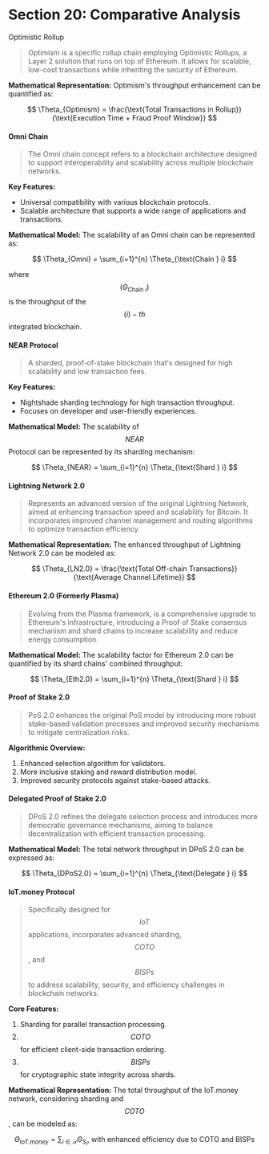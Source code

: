 # Section 20: Comparative Analysis

Optimistic Rollup

> Optimism is a specific rollup chain employing Optimistic Rollups, a Layer 2 solution that runs on top of Ethereum. It allows for scalable, low-cost transactions while inheriting the security of Ethereum.

**Mathematical Representation:** Optimism's throughput enhancement can be quantified as:

$$
\Theta_{Optimism} = \frac{\text{Total Transactions in Rollup}}{\text{Execution Time + Fraud Proof Window}}
$$

#### Omni Chain

> The Omni chain concept refers to a blockchain architecture designed to support interoperability and scalability across multiple blockchain networks.

**Key Features:**

* Universal compatibility with various blockchain protocols.
* Scalable architecture that supports a wide range of applications and transactions.

**Mathematical Model:** The scalability of an Omni chain can be represented as:

$$
\Theta_{Omni} = \sum_{i=1}^{n} \Theta_{\text{Chain } i}
$$

where $$( \Theta_{\text{Chain } i} )$$ is the throughput of the $$( i )-th$$ integrated blockchain.

#### NEAR Protocol

> A sharded, proof-of-stake blockchain that's designed for high scalability and low transaction fees.

**Key Features:**

* Nightshade sharding technology for high transaction throughput.
* Focuses on developer and user-friendly experiences.

**Mathematical Model:** The scalability of $$NEAR$$ Protocol can be represented by its sharding mechanism:

$$
\Theta_{NEAR} = \sum_{i=1}^{n} \Theta_{\text{Shard } i}
$$

#### Lightning Network 2.0

> Represents an advanced version of the original Lightning Network, aimed at enhancing transaction speed and scalability for Bitcoin. It incorporates improved channel management and routing algorithms to optimize transaction efficiency.

**Mathematical Representation:** The enhanced throughput of Lightning Network 2.0 can be modeled as:

$$
\Theta_{LN2.0} = \frac{\text{Total Off-chain Transactions}}{\text{Average Channel Lifetime}}
$$

#### Ethereum 2.0 (Formerly Plasma)

> Evolving from the Plasma framework, is a comprehensive upgrade to Ethereum's infrastructure, introducing a Proof of Stake consensus mechanism and shard chains to increase scalability and reduce energy consumption.

**Mathematical Model:** The scalability factor for Ethereum 2.0 can be quantified by its shard chains' combined throughput:

$$
\Theta_{Eth2.0} = \sum_{i=1}^{n} \Theta_{\text{Shard } i}
$$

#### Proof of Stake 2.0

> PoS 2.0 enhances the original PoS model by introducing more robust stake-based validation processes and improved security mechanisms to mitigate centralization risks.

**Algorithmic Overview:**

1. Enhanced selection algorithm for validators.
2. More inclusive staking and reward distribution model.
3. Improved security protocols against stake-based attacks.

#### Delegated Proof of Stake 2.0

> DPoS 2.0 refines the delegate selection process and introduces more democratic governance mechanisms, aiming to balance decentralization with efficient transaction processing.

**Mathematical Model:** The total network throughput in DPoS 2.0 can be expressed as:

$$
\Theta_{DPoS2.0} = \sum_{i=1}^{n} \Theta_{\text{Delegate } i}
$$

#### IoT.money Protocol

> Specifically designed for $$IoT$$ applications, incorporates advanced sharding, $$COTO$$, and $$BISPs$$ to address scalability, security, and efficiency challenges in blockchain networks.

**Core Features:**

1. Sharding for parallel transaction processing.
2. $$COTO$$ for efficient client-side transaction ordering.
3. $$BISPs$$ for cryptographic state integrity across shards.

**Mathematical Representation:** The total throughput of the IoT.money network, considering sharding and $$COTO$$, can be modeled as:

$$
\Theta_{IoT.money} = \sum_{i \in \mathcal{S}} \Theta_{S_i} \text{, with enhanced efficiency due to COTO and BISPs}
$$
